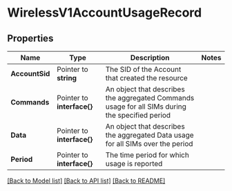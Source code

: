 # WirelessV1AccountUsageRecord

## Properties

Name | Type | Description | Notes
------------ | ------------- | ------------- | -------------
**AccountSid** | Pointer to **string** | The SID of the Account that created the resource |
**Commands** | Pointer to **interface{}** | An object that describes the aggregated Commands usage for all SIMs during the specified period |
**Data** | Pointer to **interface{}** | An object that describes the aggregated Data usage for all SIMs over the period |
**Period** | Pointer to **interface{}** | The time period for which usage is reported |

[[Back to Model list]](../README.md#documentation-for-models) [[Back to API list]](../README.md#documentation-for-api-endpoints) [[Back to README]](../README.md)



